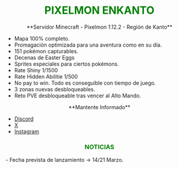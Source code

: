 
<div style="color: green; text-align: center;"><h1>PIXELMON ENKANTO</h1></div>
<div style="text-align: center;">**Servidor Minecraft - Pixelmon 1.12.2 - Región de Kanto**</div>

- Mapa 100% completo.
- Promagación optimizada para una aventura como en su día.
- 151 pokémon capturables.
- Decenas de Easter Eggs
- Sprites especiales para ciertos pokémons.
- Rate Shiny 1/1500
- Rate Hidden Abilitie 1/500
- No pay to win. Todo es conseguible con tiempo de juego.
- 3 zonas nuevas desbloqueables.
- Reto PVE desbloqueable tras vencer al Alto Mando.

<div style="text-align: center;">**Mantente Informado**</div>

- [Discord](https://discord.gg/WvbrjUweCA)<br>
- [ X ](https://x.com/PixelmonenKanto)<br>
- [Instagram](https://www.instagram.com/pixelmonenkanto) 

<div style="color: green; text-align: center;"><h3>NOTICIAS</h3></div>
- Fecha prevista de lanzamiento -> 14/21 Marzo.
